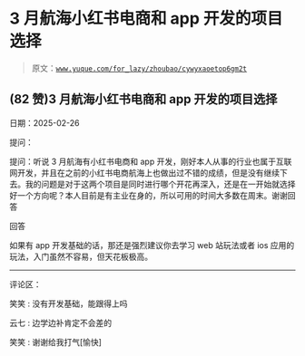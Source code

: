 # 3 月航海小红书电商和 app 开发的项目选择

> 原文：[`www.yuque.com/for_lazy/zhoubao/cywyxaoetop6gm2t`](https://www.yuque.com/for_lazy/zhoubao/cywyxaoetop6gm2t)

## (82 赞)3 月航海小红书电商和 app 开发的项目选择

日期：2025-02-26

提问：

提问：听说 3 月航海有小红书电商和 app 开发，刚好本人从事的行业也属于互联网开发，并且在之前的小红书电商航海上也做出过不错的成绩，但是没有继续下去。我的问题是对于这两个项目是同时进行哪个开花再深入，还是在一开始就选择好一个方向呢？本人目前是有主业在身的，所以可用的时间大多数在周末。谢谢回答

回答

如果有 app 开发基础的话，那还是强烈建议你去学习 web 站玩法或者 ios 应用的玩法，入门虽然不容易，但天花板极高。

* * *

评论区：

笑笑 : 没有开发基础，能跟得上吗

云七 : 边学边补肯定不会差的

笑笑 : 谢谢给我打气[愉快]